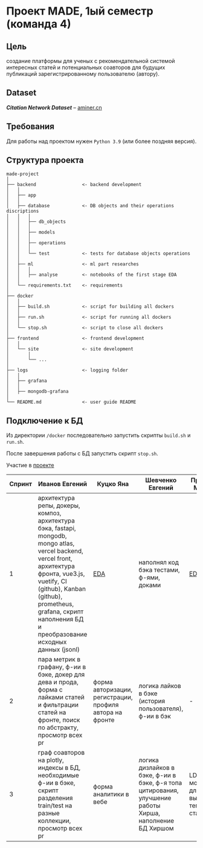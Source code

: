 # Проект MADE, 1ый семестр (команда 4)

## Цель
создание платформы для ученых с рекомендательной системой интересных статей и потенциальных соавторов для будущих публикаций зарегистрированному пользователю (автору).

## Dataset

_**Citation Network Dataset**_ – [aminer.cn](https://www.aminer.cn/citation)

## Требования
Для работы над проектом нужен `Python 3.9` (или более поздняя версия).

## Структура проекта

    made-project
    │
    ├── backend                 <- backend development
    │   │
    │   ├── app
    │   │
    │   ├── database            <- DB objects and their operations discriptions
    │   │   │
    │   │   ├── db_objects
    │   │   │
    │   │   ├── models
    │   │   │
    │   │   ├── operations
    │   │   │
    │   │   └── test            <- tests for database objects operations  
    │   │
    │   ├── ml                  <- ml part researches
    │   │   │
    │   │   ├── analyse         <- notebooks of the first stage EDA
    │   │
    │   └── requirements.txt    <- requirements
    │
    ├── docker
    │   │
    │   ├── build.sh            <- script for building all dockers
    │   │
    │   ├── run.sh              <- script for running all dockers
    │   │
    │   └── stop.sh             <- script to close all dockers   
    │
    ├── frontend                <- frontend development
    │   │
    │   └── site                <- site development
    │       │
    │       └── ...
    │
    ├── logs                    <- logging folder
    │   │
    │   ├── grafana
    │   │
    │   ├── mongodb-grafana
    │
    └── README.md               <- user guide README

## Подключение к БД
Из директории `/docker` последовательно запустить скрипты `build.sh` и `run.sh`.

После завершения работы с БД запустить скрипт `stop.sh`.

Участие в [проекте](https://docs.google.com/spreadsheets/d/1rfngbj1W42-KzUHuT28uXmEwZg7bM-FE)

| Спринт | Иванов Евгений | Куцко Яна | Шевченко Евгений | Притугин Михаил | Удинский Евгений | Сахно Денис |
| ------ | -------------- | --------- | ---------------- | --------------- | ---------------- | ----------- |
| 1      | архитектура репы, докеры, композ, архитектура бэка, fastapi, mongodb, mongo atlas, vercel backend, vercel front, архитектура фронта, vue3.js, vuetify, CI (github), Kanban (github), prometheus, grafana, скрипт наполнения БД и преобразование исходных данных (jsonl) | [EDA](https://github.com/tupiznak/made-project/blob/develop/backend/ml/analyze/2.ipynb) | наполнял код бэка тестами, ф-ями, доками | [EDA](https://github.com/tupiznak/made-project/blob/develop/backend/ml/analyze/3.ipynb) | [EDA](https://github.com/tupiznak/made-project/blob/develop/backend/ml/analyze/1.ipynb) | преза |
| 2     | пара метрик в графану, ф-ии в бэке, докер для дева и прода, форма с лайками статей и фильтрации статей на фронте, поиск по абстракту, просмотр всех pr | форма авторизации, регистрации, профиля автора на фронте | логика лайков в бэке (история пользователя), ф-ии в бэк | - | - | - |
| 3     | граф соавторов на plotly, индексы в БД, необходимые ф-ии в бэке, скрипт разделения train/test на разные коллекции, просмотр всех pr | форма аналитики в вебе | логика дизлайков в бэке, ф-ии в бэке, ф-я топа цитирования, улучшение работы Хирша, наполнение БД Хиршом | LDA модель для выделения тегов из статей | - | ф-я Хирша в бэке |

